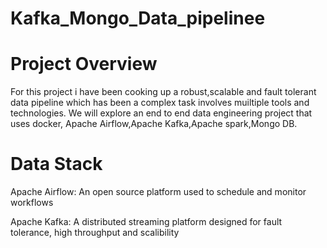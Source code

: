 # Kafka_Mongo_Data_pipelinee

# Project Overview 
For this project i have been cooking up a robust,scalable and fault tolerant data pipeline which has been a complex task involves muiltiple tools and technologies. 
We will explore an end to end data engineering project that uses docker, Apache Airflow,Apache Kafka,Apache spark,Mongo DB. 

# Data Stack
Apache Airflow: An open source platform used to schedule and monitor workflows

Apache Kafka: A distributed streaming platform designed for fault tolerance, high throughput and scalibility

#

